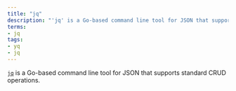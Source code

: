 ```yaml
---
title: "jq"
description: "'jq' is a Go-based command line tool for JSON that supports standard CRUD operations."
terms:
- jq
tags:
- yq
- jq
---
```

[`jq`](https://github.com/stedolan/jq) is a Go-based command line tool for JSON that supports standard CRUD operations.